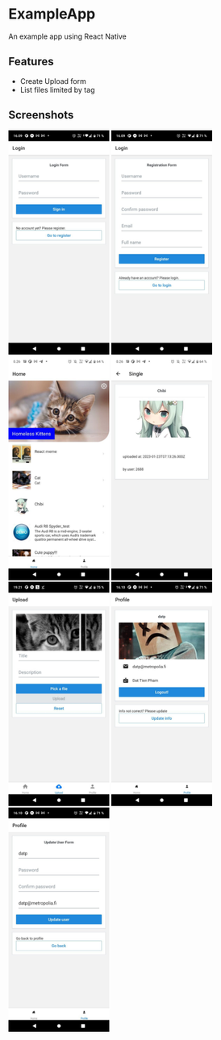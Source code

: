 # ExampleApp

An example app using React Native

## Features

- Create Upload form
- List files limited by tag

## Screenshots
<div>
<img src="./screenshots/assignment-8-p1.jpg" alt="ass8-p1" width="200"/>
<img src="./screenshots/assignment-8-p2.jpg" alt="ass8-p2" width="200"/>
<img src="./screenshots/assignment-7-p2.jpg" alt="ass7-p2" width="200"/>
<img src="./screenshots/assignment-7-p3.jpg" alt="ass7-p3" width="200"/>
<img src="./screenshots/assignment-9.jpg" alt="ass9" width="200"/>
<img src="./screenshots/assignment-8-p3.jpg" alt="ass8-p3" width="200"/>
<img src="./screenshots/assignment-8-p4.jpg" alt="ass8-p4" width="200"/>

</div>
